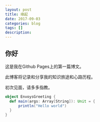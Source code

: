 ```yaml
---
layout: post
title: 缘起
date: 2017-09-03
categories: blog
tags: []
description: 
---
```


## 你好

这是我在Github Pages上的第一篇博文。

此博客将记录和分享我的知识旅途和心路历程。

初次见面，请多多指教。

```scala
object EnvoysGreeting {  
  def main(args: Array[String]): Unit = {  
      println("Hello world")  
  }  
}
```
